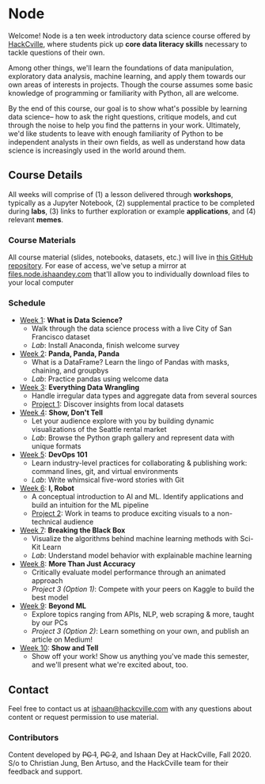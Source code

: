 # Node
Welcome! Node is a ten week introductory data science course offered by [HackCville](https://hackcville.com/), where students pick up **core data literacy skills** necessary to tackle questions of their own. 

Among other things, we'll learn the foundations of data manipulation, exploratory data analysis, machine learning, and apply them towards our own areas of interests in projects. Though the course assumes some basic knowledge of programming or familiarity with Python, all are welcome.

By the end of this course, our goal is to show what's possible by learning data science– how to ask the right questions, critique models, and cut through the noise to help you find the patterns in your work. Ultimately, we'd like students to leave with enough familiarity of Python to be independent analysts in their own fields, as well as understand how data science is increasingly used in the world around them.

## Course Details 
All weeks will comprise of (1) a lesson delivered through **workshops**, typically as a Jupyter Notebook, (2) supplemental practice to be completed during **labs**, (3) links to further exploration or example **applications**, and (4) relevant **memes**. 

### Course Materials
All course material (slides, notebooks, datasets, etc.) will live in [this GitHub repository](https://github.com/ishaandey/node). For ease of access, we've setup a mirror at [files.node.ishaandey.com](https://files.node.ishaandey.com/) that'll allow you to individually download files to your local computer

### Schedule
- [Week 1](./week-1): **What is Data Science?** 
    - Walk through the data science process with a live City of San Francisco dataset
    - *Lab*: Install Anaconda, finish welcome survey
- [Week 2](./week-2): **Panda, Panda, Panda** 
    - What is a DataFrame? Learn the lingo of Pandas with masks, chaining, and groupbys
    - *Lab*: Practice pandas using welcome data
- [Week 3](./week-3): **Everything Data Wrangling** 
    - Handle irregular data types and aggregate data from several sources
    - [Project 1](./project-1): Discover insights from local datasets
- [Week 4](./week-4): **Show, Don't Tell** 
    - Let your audience explore with you by building dynamic visualizations of the Seattle rental market
    - *Lab*: Browse the Python graph gallery and represent data with unique formats
- [Week 5](./week-5): **DevOps 101** 
    - Learn industry-level practices for collaborating & publishing work: command lines, git, and virtual environments
    - *Lab*: Write whimsical five-word stories with Git
- [Week 6](./week-6): **I, Robot** 
    - A conceptual introduction to AI and ML. Identify applications and build an intuition for the ML pipeline
    - [Project 2](./project-1): Work in teams to produce exciting visuals to a non-technical audience 
- [Week 7](./week-7): **Breaking the Black Box** 
    - Visualize the algorithms behind machine learning methods with Sci-Kit Learn
    - *Lab*: Understand model behavior with explainable machine learning
- [Week 8](./week-8): **More Than Just Accuracy** 
    - Critically evaluate model performance through an animated approach
    - *Project 3 (Option 1)*: Compete with your peers on Kaggle to build the best model
- [Week 9](./week-9): **Beyond ML** 
    - Explore topics ranging from APIs, NLP, web scraping & more, taught by our PCs
    - *Project 3 (Option 2)*: Learn something on your own, and publish an article on Medium!
- [Week 10](./week-10): **Show and Tell** 
    - Show off your work! Show us anything you've made this semester, and we'll present what we're excited about, too.

## Contact
Feel free to contact us at ishaan@hackcville.com with any questions about content or request permission to use material.

### Contributors
Content developed by ~~PC 1~~, ~~PC 2~~, and Ishaan Dey at HackCville, Fall 2020. S/o to Christian Jung, Ben Artuso, and the HackCville team for their feedback and support.
